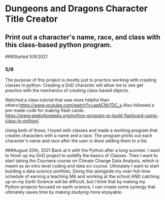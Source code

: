 # Dungeons and Dragons Character Title Creator
## Print out a character's name, race, and class with this class-based python program.
###Started 5/9/2021

### 5/9
The purpose of this project is mostly just to practice working with creating classes in python. Creating a DnD character will allow me to see get practice with the mechanics of creating class-based objects.

Watched a class tutorial that was more helpful than others:https://www.youtube.com/watch?v=apACNr7DC_s
Also followed a pre-made code for making flash cards: https://www.geeksforgeeks.org/python-program-to-build-flashcard-using-class-in-python/

Using both of those, I toyed with classes and made a working program that creates characters with a name and a race. The program prints out each character's name and race after the user is done adding them to a list.

###August 20th, 2021
Back at it with the Python after a long summer.
I want to finish up my DnD project to solidify the basics of Classes.
Then I want to start taking the Coursera course on Climate Change Data Analysis, which is meant as an intro level coding and data sci course. Ultimately I want to start building a data science portfolio. Doing this alongside my over-full-time schedule of earning a teaching MA and working at the school AND catching up on my Earth Science will be difficult, but I think that by making my Python projects focused on earth science, I can create some synergy that ultimately saves time by making studying more enjoyable.
